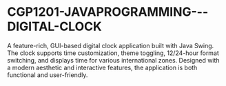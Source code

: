 # CGP1201-JAVAPROGRAMMING---DIGITAL-CLOCK
A feature-rich, GUI-based digital clock application built with Java Swing. The clock supports time customization, theme toggling, 12/24-hour format switching, and displays time for various international zones. Designed with a modern aesthetic and interactive features, the application is both functional and user-friendly.
